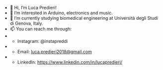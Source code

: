 - 👋 Hi, I’m Luca Predieri!
- 👀 I’m interested in Arduino, electronics and music. 
- 🌱 I’m currently studying biomedical engineering at Università degli Studi di Genova, Italy.
- 📫 You can reach me through:
- - Instagram: @instapreddi
- - Email: luca.predieri2018@gmail.com
- - LinkedIn: https://www.linkedin.com/in/lucapredieri/

<!---
LucaPredieri/LucaPredieri is a ✨ special ✨ repository because its `README.md` (this file) appears on your GitHub profile.
You can click the Preview link to take a look at your changes.
--->
